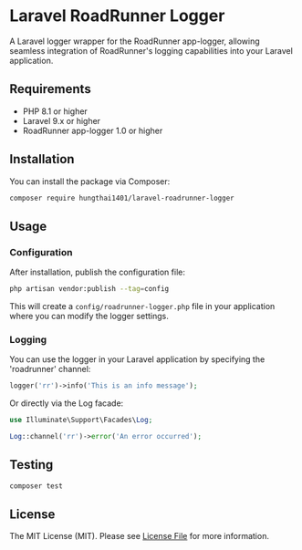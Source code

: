 # Laravel RoadRunner Logger

A Laravel logger wrapper for the RoadRunner app-logger, allowing seamless integration of RoadRunner's logging capabilities into your Laravel application.

## Requirements

- PHP 8.1 or higher
- Laravel 9.x or higher
- RoadRunner app-logger 1.0 or higher

## Installation

You can install the package via Composer:

```bash
composer require hungthai1401/laravel-roadrunner-logger
```

## Usage

### Configuration

After installation, publish the configuration file:

```bash
php artisan vendor:publish --tag=config
```

This will create a `config/roadrunner-logger.php` file in your application where you can modify the logger settings.

### Logging

You can use the logger in your Laravel application by specifying the 'roadrunner' channel:

```php
logger('rr')->info('This is an info message');
```

Or directly via the Log facade:

```php
use Illuminate\Support\Facades\Log;

Log::channel('rr')->error('An error occurred');
```

## Testing

```bash
composer test
```

## License

The MIT License (MIT). Please see [License File](LICENSE) for more information.
